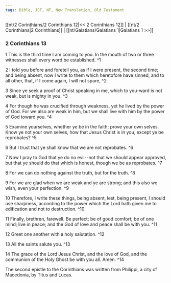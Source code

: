 ```yaml
---
tags: Bible, JST, NT, New_Translation, Old_Testament
---
```


[[nt/2 Corinthians/2 Corinthians 12|<< 2 Corinthians 12]] | [[nt/2 Corinthians|2 Corinthians]] | [[nt/Galatians/Galatians 1|Galatians 1 >>]]

### 2 Corinthians 13

1 This is the third time I am coming to you. In the mouth of two or three witnesses shall every word be established.  ^1

2 I told you before and foretell you, as if I were present, the second time; and being absent, now I write to them which heretofore have sinned, and to all other, that, if I come again, I will not spare,  ^2

3 Since ye seek a proof of Christ speaking in me, which to you-ward is not weak, but is mighty in you.  ^3

4 For though he was crucified through weakness, yet he lived by the power of God. For we also are weak in him, but we shall live with him by the power of God toward you.  ^4

5 Examine yourselves, whether ye be in the faith; prove your own selves. Know ye not your own selves, how that Jesus Christ is in you, except ye be reprobates?  ^5

6 But I trust that ye shall know that we are not reprobates.  ^6

7 Now I pray to God that ye do no evil\--not that we should appear approved, but that ye should do that which is honest, though we be as reprobates.  ^7

8 For we can do nothing against the truth, but for the truth.  ^8

9 For we are glad when we are weak and ye are strong; and this also we wish, even your perfection.  ^9

10 Therefore, I write these things, being absent, lest, being present, I should use sharpness, according to the power which the Lord hath given me to edification and not to destruction.  ^10

11 Finally, brethren, farewell. Be perfect; be of good comfort; be of one mind; live in peace; and the God of love and peace shall be with you.  ^11

12 Greet one another with a holy salutation.  ^12

13 All the saints salute you.  ^13

14 The grace of the Lord Jesus Christ, and the love of God, and the communion of the Holy Ghost be with you all. Amen.  ^14

 The second epistle to the Corinthians was written from Philippi, a city of Macedonia, by Titus and Lucas. 

 
